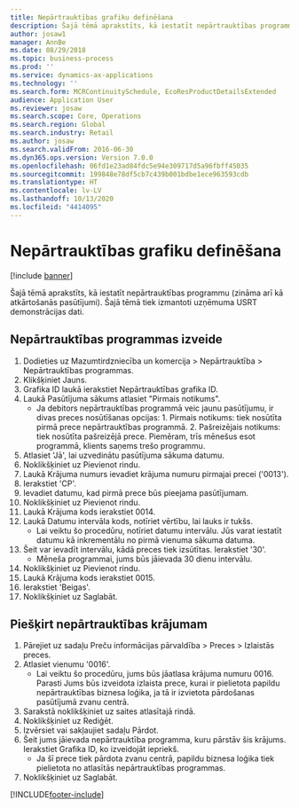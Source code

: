 ```yaml
---
title: Nepārtrauktības grafiku definēšana
description: Šajā tēmā aprakstīts, kā iestatīt nepārtrauktības programmu (zināma arī kā atkārtošanās pasūtījumi).
author: josaw1
manager: AnnBe
ms.date: 08/29/2018
ms.topic: business-process
ms.prod: ''
ms.service: dynamics-ax-applications
ms.technology: ''
ms.search.form: MCRContinuitySchedule, EcoResProductDetailsExtended
audience: Application User
ms.reviewer: josaw
ms.search.scope: Core, Operations
ms.search.region: Global
ms.search.industry: Retail
ms.author: josaw
ms.search.validFrom: 2016-06-30
ms.dyn365.ops.version: Version 7.0.0
ms.openlocfilehash: 06fd1e23ad84fdc5e94e309717d5a96fbff45035
ms.sourcegitcommit: 199848e78df5cb7c439b001bdbe1ece963593cdb
ms.translationtype: HT
ms.contentlocale: lv-LV
ms.lasthandoff: 10/13/2020
ms.locfileid: "4414095"
---
```

# <a name="define-continuity-schedules"></a>Nepārtrauktības grafiku definēšana

[!include [banner](../includes/banner.md)]

Šajā tēmā aprakstīts, kā iestatīt nepārtrauktības programmu (zināma arī kā atkārtošanās pasūtījumi). Šajā tēmā tiek izmantoti uzņēmuma USRT demonstrācijas dati.


## <a name="create-continuity-program"></a>Nepārtrauktības programmas izveide
1. Dodieties uz Mazumtirdzniecība un komercija > Nepārtrauktība > Nepārtrauktības programmas.
2. Klikšķiniet Jauns.
3. Grafika ID laukā ierakstiet Nepārtrauktības grafika ID.
4. Laukā Pasūtījuma sākums atlasiet "Pirmais notikums".
    * Ja debitors nepārtrauktības programmā veic jaunu pasūtījumu, ir divas preces nosūtīšanas opcijas: 1. Pirmais notikums: tiek nosūtīta pirmā prece nepārtrauktības programmā.  2. Pašreizējais notikums: tiek nosūtīta pašreizējā prece. Piemēram, trīs mēnešus esot programmā, klients saņems trešo programmu.  
5. Atlasiet 'Jā', lai uzvedinātu pasūtījuma sākuma datumu.
6. Noklikšķiniet uz Pievienot rindu.
7. Laukā Krājuma numurs ievadiet krājuma numuru pirmajai precei ('0013').
8. Ierakstiet 'CP'.
9. Ievadiet datumu, kad pirmā prece būs pieejama pasūtījumam.
10. Noklikšķiniet uz Pievienot rindu.
11. Laukā Krājuma kods ierakstiet 0014.
12. Laukā Datumu intervāla kods, notīriet vērtību, lai lauks ir tukšs.
    * Lai veiktu šo procedūru, notīriet datumu intervālu. Jūs varat iestatīt datumu kā inkrementālu no pirmā vienuma sākuma datuma.  
13. Šeit var ievadīt intervālu, kādā preces tiek izsūtītas. Ierakstiet '30'.
    * Mēneša programmai, jums būs jāievada 30 dienu intervālu.  
14. Noklikšķiniet uz Pievienot rindu.
15. Laukā Krājuma kods ierakstiet 0015.
16. Ierakstiet 'Beigas'.
17. Noklikšķiniet uz Saglabāt.

## <a name="assign-to-continuity-item"></a>Piešķirt nepārtrauktības krājumam
1. Pārejiet uz sadaļu Preču informācijas pārvaldība > Preces > Izlaistās preces.
2. Atlasiet vienumu '0016'.
    * Lai veiktu šo procedūru, jums būs jāatlasa krājuma numuru 0016. Parasti Jums būs izveidota izlaista prece, kurai ir pielietota papildu nepārtrauktības biznesa loģika, ja tā ir izvietota pārdošanas pasūtījumā zvanu centrā.  
3. Sarakstā noklikšķiniet uz saites atlasītajā rindā.
4. Noklikšķiniet uz Rediģēt.
5. Izvērsiet vai sakļaujiet sadaļu Pārdot.
6. Šeit jums jāievada nepārtrauktība programma, kuru pārstāv šis krājums. Ierakstiet Grafika ID, ko izveidojāt iepriekš.
    * Ja šī prece tiek pārdota zvanu centrā, papildu biznesa loģika tiek pielietota no atlasītās nepārtrauktības programmas.  
7. Noklikšķiniet uz Saglabāt.



[!INCLUDE[footer-include](../../includes/footer-banner.md)]